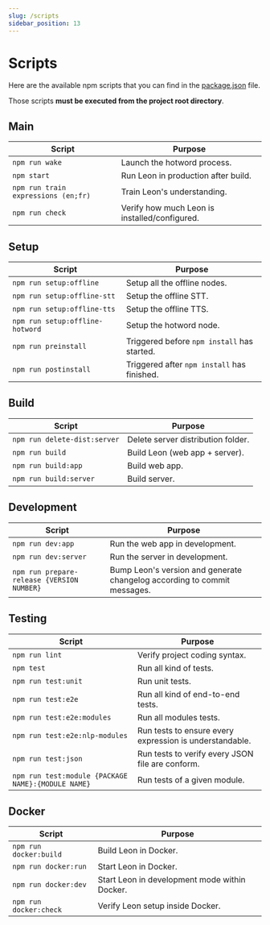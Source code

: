 ```yaml
---
slug: /scripts
sidebar_position: 13
---
```


# Scripts

Here are the available npm scripts that you can find in the [package.json](https://github.com/leon-ai/leon/blob/master/package.json) file.

Those scripts **must be executed from the project root directory**.

## Main

| Script                                 | Purpose             |
| ----------------------------------------|--------------------|
| `npm run wake`            | Launch the hotword process.       |
| `npm start`            | Run Leon in production after build.       |
| `npm run train expressions (en;fr)`          | Train Leon's understanding.       |
| `npm run check`            | Verify how much Leon is installed/configured.       |

## Setup

| Script                                 | Purpose             |
| ----------------------------------------|--------------------|
| `npm run setup:offline`            | Setup all the offline nodes.       |
| `npm run setup:offline-stt`            | Setup the offline STT.       |
| `npm run setup:offline-tts`            | Setup the offline TTS.       |
| `npm run setup:offline-hotword`            | Setup the hotword node.       |
| `npm run preinstall`            | Triggered before `npm install` has started.       |
| `npm run postinstall`            | Triggered after `npm install` has finished.       |

## Build

| Script                                 | Purpose             |
| ----------------------------------------|--------------------|
| `npm run delete-dist:server`            | Delete server distribution folder.       |
| `npm run build`            | Build Leon (web app + server).      |
| `npm run build:app`            | Build web app.       |
| `npm run build:server`            | Build server.       |

## Development

| Script                                 | Purpose             |
| ----------------------------------------|--------------------|
| `npm run dev:app`            | Run the web app in development.       |
| `npm run dev:server`            | Run the server in development.       |
| `npm run prepare-release {VERSION NUMBER}`            | Bump Leon's version and generate changelog according to commit messages.       |

## Testing

| Script                                 | Purpose             |
| ----------------------------------------|--------------------|
| `npm run lint`            | Verify project coding syntax.       |
| `npm test`            | Run all kind of tests.       |
| `npm run test:unit`            | Run unit tests.       |
| `npm run test:e2e`            | Run all kind of end-to-end tests.       |
| `npm run test:e2e:modules`            | Run all modules tests.        |
| `npm run test:e2e:nlp-modules`            | Run tests to ensure every expression is understandable.       |
| `npm run test:json`            | Run tests to verify every JSON file are conform.      |
| `npm run test:module {PACKAGE NAME}:{MODULE NAME}`            | Run tests of a given module.       |

## Docker

| Script                                 | Purpose             |
| ----------------------------------------|--------------------|
| `npm run docker:build`            | Build Leon in Docker.       |
| `npm run docker:run`            | Start Leon in Docker.       |
| `npm run docker:dev`            | Start Leon in development mode within Docker.       |
| `npm run docker:check`            | Verify Leon setup inside Docker.       |
